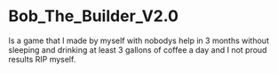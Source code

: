 # Bob_The_Builder_V2.0

Is a game that I made by myself with nobodys help in 3 months without sleeping and drinking at least 3 gallons of coffee a day and I not proud results RIP myself.
